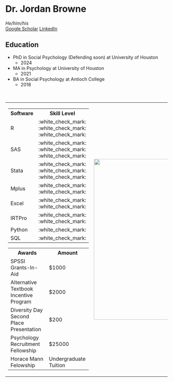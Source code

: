 # Dr. Jordan Browne
*He/him/his*  
[Google Scholar](https://scholar.google.com/citations?user=ZT9XsRkAAAAJ&hl=en)
[LinkedIn](https://www.linkedin.com/in/lindsay-browne-2688292b4/)
## Education
- PhD in Social Psychology (Defending soon) at University of Houston
    - 2024
- MA in Psychology at University of Houston
    - 2021
- BA in Social Psychology at Antioch College
    - 2018


<html>​

<table>
  

  <tr>
    <td valign="Top"> 
<table >
  <tr>
  <th> Software</th>
  <th>Skill Level</th>
    </tr>
  <tr>
    <td>R</td>
    <td> :white_check_mark: :white_check_mark: :white_check_mark:</td>
  </tr>
   <tr>
    <td>SAS</td>
    <td> :white_check_mark: :white_check_mark: :white_check_mark:</td>
  </tr>
   <tr>
    <td>Stata</td>
    <td>:white_check_mark: :white_check_mark: :white_check_mark:</td>
  </tr>
   <tr>
    <td>Mplus</td>
    <td> :white_check_mark: :white_check_mark: </td>
  </tr>
    <tr>
    <td>Excel</td>
    <td>:white_check_mark: :white_check_mark:</td>
  </tr>
    <tr>
    <td>IRTPro</td>
    <td>:white_check_mark: :white_check_mark: </td>
  </tr>
    <tr>
    <td>Python</td>
      <td>:white_check_mark:</td>
    </tr>
    <tr>
    <td>SQL</td>
    <td>
      :white_check_mark:
    </td>
  </tr>
</table>
<table>
  <tr>
  <th>Awards</th>
    <th>Amount</th>
    </tr>
  <tr><td>SPSSI Grants-In-Aid</td>
  <td> $1000</td></tr>
  <tr><td>Alternative Textbook Incentive Program</td>
  <td> $2000</td></tr>
  <tr><td>Diversity Day Second Place Presentation</td>
  <td> $200</td></tr>
  <tr><td>Psychology Recruitment Fellowship</td>
  <td>$25000</td></tr>
  <tr><td>Horace Mann Felowship</td>
  <td> Undergraduate Tuition</td></tr>
</table>
    </td>
  
  <td>
     <img src="https://github.com/user-attachments/assets/604b77dc-dde3-4a9d-8def-3c4ec7139821" width="500">
  </td>
  </tr>
</table>
</html>


<!---
dr-lj-browne/dr-lj-browne is a ✨ special ✨ repository because its `README.md` (this file) appears on your GitHub profile.
You can click the Preview link to take a look at your changes.
--->
